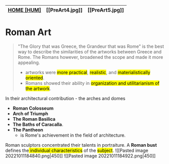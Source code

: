 | **[HOME [HUM]](HUM101#^HUMART4)** | **[[PreArt4.jpg]]** | **[[PreArt5.jpg]]** | 
| --------------------------------- | ------------------- | ------------------- |

# Roman Art
> "The Glory that was Greece, the Grandeur that was Rome" is the best way to describe the similarities of the artworks between Greece and Rome.
> The Romans however, broadened the scope and made it more appealing.
> - artworks were <mark class="hltr-blue">more practical</mark>, <mark class="hltr-blue">realistic</mark>, and <mark class="hltr-blue">materialistically oriented</mark>.
> - Romans showed their ability in <mark class="hltr-blue">organization and utilitarianism of the artwork</mark>.

In their architectural contribution - the arches and domes
- **Roman Colosseum**
- **Arch of Triumph**
- **The Roman Basilica**
- **The Baths of Caracalla**.
- **The Pantheon**
	- is Rome's achievement in the field of architecture.

Roman sculptors concentrated their talents in portraiture. A **Roman bust** defines the<mark class="hltr-blue"> individual characteristics</mark> of the <mark class="hltr-blue">subject</mark>.
![[Pasted image 20221011184840.png|450]]
![[Pasted image 20221011184922.png|450]]